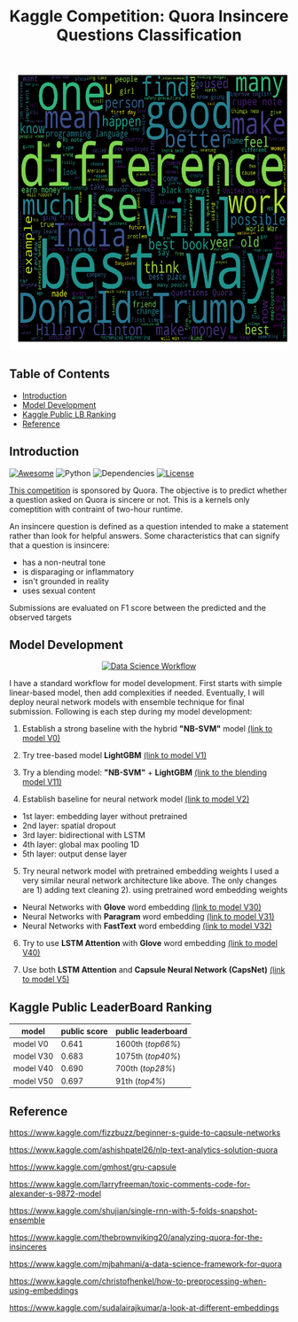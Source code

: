 <h1 align="center"> Kaggle Competition: Quora Insincere Questions Classification </h1> <br>
<p align="center">
  <a href="https://www.kaggle.com/c/quora-insincere-questions-classification">
    <img alt="Kaggle: Quora Competition" title="Kaggle: Quora Competition" src="https://raw.githubusercontent.com/rafapetter/udacity-machine-learning-capstone/master/eda/word_cloud.png" width="800" height="500">
  </a>
</p>

<!-- START doctoc generated TOC please keep comment here to allow auto update -->
<!-- DON'T EDIT THIS SECTION, INSTEAD RE-RUN doctoc TO UPDATE -->

## Table of Contents
- [Introduction](#introduction)
- [Model Development](#model-development)
- [Kaggle Public LB Ranking](#kaggle-public-lb-ranking)
- [Reference](#reference)

<!-- END doctoc generated TOC please keep comment here to allow auto update -->

## Introduction
[![Awesome](https://cdn.rawgit.com/sindresorhus/awesome/d7305f38d29fed78fa85652e3a63e154dd8e8829/media/badge.svg)](https://github.com/KevinLiao159/Quora)
![Python](https://img.shields.io/badge/python-v3.6+-blue.svg)
![Dependencies](https://img.shields.io/badge/dependencies-up%20to%20date-brightgreen.svg)
[![License](https://img.shields.io/badge/license-MIT-blue.svg)](https://opensource.org/licenses/MIT)

[This competition](https://www.kaggle.com/c/quora-insincere-questions-classification) is sponsored by Quora. The objective is to predict whether a question asked on Quora is sincere or not. This is a kernels only comeptition with contraint of two-hour runtime.

An insincere question is defined as a question intended to make a statement rather than look for helpful answers. Some characteristics that can signify that a question is insincere:
* has a non-neutral tone
* is disparaging or inflammatory
* isn't grounded in reality
* uses sexual content

Submissions are evaluated on F1 score between the predicted and the observed targets


## Model Development
<p align="center">
  <a href="http://s8.picofile.com/file/8342707700/workflow2.png">
    <img alt="Data Science Workflow" title="Data Science Workflow" src="http://s8.picofile.com/file/8342707700/workflow2.png">
  </a>
</p>

I have a standard workflow for model development. First starts with simple linear-based model, then add complexities if needed. Eventually, I will deploy neural network models with ensemble technique for final submission. Following is each step during my model development:

1. Establish a strong baseline with the hybrid **"NB-SVM"** model [(link to model V0)](https://github.com/KevinLiao159/Quora/blob/master/src/model_v0.py)

2. Try tree-based model **LightGBM** [(link to model V1)](https://github.com/KevinLiao159/Quora/blob/master/src/model_v1.py)

3. Try a blending model: **"NB-SVM"** + **LightGBM** [(link to the blending model V11)](https://github.com/KevinLiao159/Quora/blob/master/src/model_v11.py)

4. Establish baseline for neural network model [(link to model V2)](https://github.com/KevinLiao159/Quora/blob/master/src/model_v2.py)

  - 1st layer: embedding layer without pretrained
  - 2nd layer: spatial dropout
  - 3rd layer: bidirectional with LSTM
  - 4th layer: global max pooling 1D
  - 5th layer: output dense layer

5. Try neural network model with pretrained embedding weights
I used a very similar neural network architecture like above. The only changes are 1) adding text cleaning 2). using pretrained word embedding weights

  - Neural Networks with **Glove** word embedding [(link to model V30)](https://github.com/KevinLiao159/Quora/blob/master/src/model_v30.py)
  - Neural Networks with **Paragram** word embedding [(link to model V31)](https://github.com/KevinLiao159/Quora/blob/master/src/model_v31.py)
  - Neural Networks with **FastText** word embedding [(link to model V32)](https://github.com/KevinLiao159/Quora/blob/master/src/model_v32.py)


6. Try to use **LSTM Attention** with **Glove** word embedding [(link to model V40)](https://github.com/KevinLiao159/Quora/blob/v5/src/model_v40.py)

7. Use both **LSTM Attention** and **Capsule Neural Network (CapsNet)** [(link to model V5)](https://github.com/KevinLiao159/Quora/blob/v4/kernels/submission_v50.py) 


## Kaggle Public LeaderBoard Ranking

| model | public score | public leaderboard | 
|---|---|---|
| model V0 | 0.641 | 1600th (*top66%*)|
| model V30 | 0.683 | 1075th (*top40%*)|
| model V40 | 0.690 | 700th (*top28%*)|
| model V50 | 0.697 | 91th (*top4%*)|



## Reference
https://www.kaggle.com/fizzbuzz/beginner-s-guide-to-capsule-networks

https://www.kaggle.com/ashishpatel26/nlp-text-analytics-solution-quora

https://www.kaggle.com/gmhost/gru-capsule

https://www.kaggle.com/larryfreeman/toxic-comments-code-for-alexander-s-9872-model

https://www.kaggle.com/shujian/single-rnn-with-5-folds-snapshot-ensemble

https://www.kaggle.com/thebrownviking20/analyzing-quora-for-the-insinceres

https://www.kaggle.com/mjbahmani/a-data-science-framework-for-quora

https://www.kaggle.com/christofhenkel/how-to-preprocessing-when-using-embeddings

https://www.kaggle.com/sudalairajkumar/a-look-at-different-embeddings
